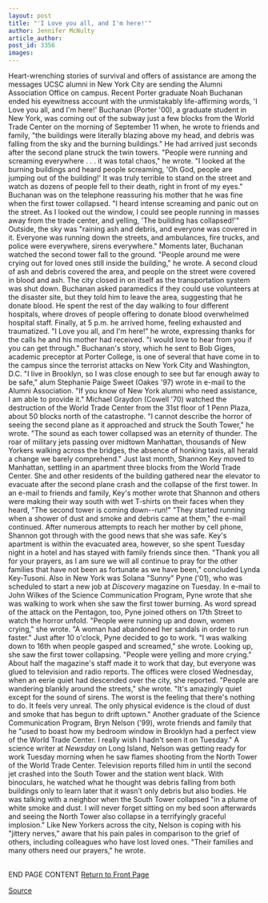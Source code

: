 ```yaml
---
layout: post
title: "'I Love you all, and I'm here!'"
author: Jennifer McNulty
article_author: 
post_id: 3356
images:
---
```


<p>
  Heart-wrenching stories of survival and offers of assistance are among the messages UCSC alumni in New York City are sending the Alumni Association Office on campus. Recent Porter graduate Noah Buchanan ended his eyewitness account with the unmistakably life-affirming words, 'I Love you all, and I'm here!' Buchanan (Porter '00), a graduate student in New York, was coming out of the subway just a few blocks from the World Trade Center on the morning of September 11 when, he wrote to friends and family, "the buildings were literally blazing above my head, and debris was falling from the sky and the burning buildings." He had arrived just seconds after the second plane struck the twin towers. "People were running and screaming everywhere . . . it was total chaos," he wrote. "I looked at the burning buildings and heard people screaming, 'Oh God, people are jumping out of the building!' It was truly terrible to stand on the street and watch as dozens of people fell to their death, right in front of my eyes." Buchanan was on the telephone reassuring his mother that he was fine when the first tower collapsed. "I heard intense screaming and panic out on the street. As I looked out the window, I could see people running in masses away from the trade center, and yelling, 'The building has collapsed!'" Outside, the sky was "raining ash and debris, and everyone was covered in it. Everyone was running down the streets, and ambulances, fire trucks, and police were everywhere, sirens everywhere." Moments later, Buchanan watched the second tower fall to the ground. "People around me were crying out for loved ones still inside the building," he wrote. A second cloud of ash and debris covered the area, and people on the street were covered in blood and ash. The city closed in on itself as the transportation system was shut down. Buchanan asked paramedics if they could use volunteers at the disaster site, but they told him to leave the area, suggesting that he donate blood. He spent the rest of the day walking to four different hospitals, where droves of people offering to donate blood overwhelmed hospital staff. Finally, at 5 p.m. he arrived home, feeling exhausted and traumatized. "I Love you all, and I'm here!" he wrote, expressing thanks for the calls he and his mother had received. "I would love to hear from you if you can get through." Buchanan's story, which he sent to Bob Giges, academic preceptor at Porter College, is one of several that have come in to the campus since the terrorist attacks on New York City and Washington, D.C. "I live in Brooklyn, so I was close enough to see but far enough away to be safe," alum Stephanie Paige Sweet (Oakes '97) wrote in e-mail to the Alumni Association. "If you know of New York alumni who need assistance, I am able to provide it." Michael Graydon (Cowell '70) watched the destruction of the World Trade Center from the 31st floor of 1 Penn Plaza, about 50 blocks north of the catastrophe. "I cannot describe the horror of seeing the second plane as it approached and struck the South Tower," he wrote. "The sound as each tower collapsed was an eternity of thunder. The roar of military jets passing over midtown Manhattan, thousands of New Yorkers walking across the bridges, the absence of honking taxis, all herald a change we barely comprehend." Just last month, Shannon Key moved to Manhattan, settling in an apartment three blocks from the World Trade Center. She and other residents of the building gathered near the elevator to evacuate after the second plane crash and the collapse of the first tower. In an e-mail to friends and family, Key's mother wrote that Shannon and others were making their way south with wet T-shirts on their faces when they heard, "The second tower is coming down--run!" "They started running when a shower of dust and smoke and debris came at them," the e-mail continued. After numerous attempts to reach her mother by cell phone, Shannon got through with the good news that she was safe. Key's apartment is within the evacuated area, however, so she spent Tuesday night in a hotel and has stayed with family friends since then. "Thank you all for your prayers, as I am sure we will all continue to pray for the other families that have not been as fortunate as we have been," concluded Lynda Key-Tusoni. Also in New York was Solana "Sunny" Pyne ('01), who was scheduled to start a new job at <i>Discovery</i> magazine on Tuesday. In e-mail to John Wilkes of the Science Communication Program, Pyne wrote that she was walking to work when she saw the first tower burning. As word spread of the attack on the Pentagon, too, Pyne joined others on 17th Street to watch the horror unfold. "People were running up and down, women crying," she wrote. "A woman had abandoned her sandals in order to run faster." Just after 10 o'clock, Pyne decided to go to work. "I was walking down to 16th when people gasped and screamed," she wrote. Looking up, she saw the first tower collapsing. "People were yelling and more crying." About half the magazine's staff made it to work that day, but everyone was glued to television and radio reports. The offices were closed Wednesday, when an eerie quiet had descended over the city, she reported. "People are wandering blankly around the streets," she wrote. "It's amazingly quiet except for the sound of sirens. The worst is the feeling that there's nothing to do. It feels very unreal. The only physical evidence is the cloud of dust and smoke that has begun to drift uptown." Another graduate of the Science Communication Program, Bryn Nelson ('99), wrote friends and family that he "used to boast how my bedroom window in Brooklyn had a perfect view of the World Trade Center. I really wish I hadn't seen it on Tuesday." A science writer at <i>Newsday</i> on Long Island, Nelson was getting ready for work Tuesday morning when he saw flames shooting from the North Tower of the World Trade Center. Television reports filled him in until the second jet crashed into the South Tower and the station went black. With binoculars, he watched what he thought was debris falling from both buildings only to learn later that it wasn't only debris but also bodies. He was talking with a neighbor when the South Tower collapsed "in a plume of white smoke and dust. I will never forget sitting on my bed soon afterwards and seeing the North Tower also collapse in a terrifyingly graceful implosion." Like New Yorkers across the city, Nelson is coping with his "jittery nerves," aware that his pain pales in comparison to the grief of others, including colleagues who have lost loved ones. "Their families and many others need our prayers," he wrote.
</p>
<p>
  <br>
  END PAGE CONTENT <a href="../../index.html">Return to Front Page</a> <img align="bottom" alt=" " border="0" height="1" src="../../images/trans.gif" width="385">
</p>
<p><a href="http://www1.ucsc.edu/currents/01-02/09-03/crisis_alumni.html" title="Permalink to crisis_alumni">Source</a></p>
